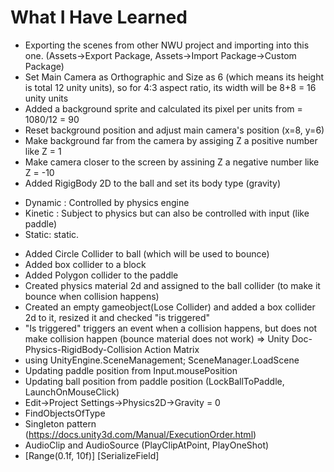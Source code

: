 # What I Have Learned

* Exporting the scenes from other NWU project and importing into this one. (Assets->Export Package, Assets->Import Package->Custom Package)
* Set Main Camera as Orthographic and Size as 6 (which means its height is total 12 unity units), so for 4:3 aspect ratio, its width will be 8+8 = 16 unity units
* Added a background sprite and calculated its pixel per units from = 1080/12 = 90
* Reset background position and adjust main camera's position (x=8, y=6)
* Make background far from the camera by assiging Z a positive number like Z = 1
* Make camera closer to the screen by assining Z a negative number like Z = -10
* Added RigigBody 2D to the ball and set its body type (gravity)
 - Dynamic : Controlled by physics engine
 - Kinetic : Subject to physics but can also be controlled with input (like paddle)
 - Static: static.
* Added Circle Collider to ball (which will be used to bounce)
* Added box collider to a block
* Added Polygon collider to the paddle
* Created physics material 2d and assigned to the ball collider (to make it bounce when collision happens)
* Created an empty gameobject(Lose Collider) and added a box collider 2d to it, resized it and checked "is triggered" 
* "Is triggered" triggers an event when a collision happens, but does not make collision happen (bounce material does not work) => Unity Doc-Physics-RigidBody-Collision Action Matrix
* using UnityEngine.SceneManagement; SceneManager.LoadScene
* Updating paddle position from Input.mousePosition
* Updating ball position from paddle position (LockBallToPaddle, LaunchOnMouseClick)
* Edit->Project Settings->Physics2D->Gravity = 0
* FindObjectsOfType
* Singleton pattern (https://docs.unity3d.com/Manual/ExecutionOrder.html)
* AudioClip and AudioSource (PlayClipAtPoint, PlayOneShot)
* [Range(0.1f, 10f)] [SerializeField]

